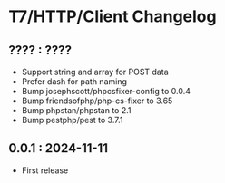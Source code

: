 # T7/HTTP/Client Changelog

## ???? : ????
- Support string and array for POST data
- Prefer dash for path naming
- Bump josephscott/phpcsfixer-config to 0.0.4
- Bump friendsofphp/php-cs-fixer to 3.65
- Bump phpstan/phpstan to 2.1
- Bump pestphp/pest to 3.7.1

## 0.0.1 : 2024-11-11
- First release
